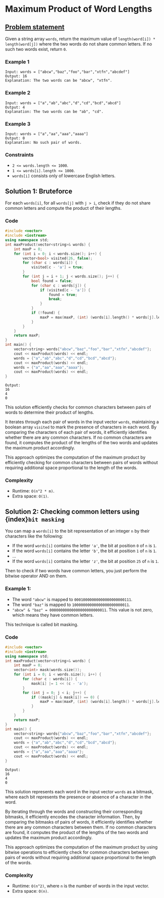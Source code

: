 # Maximum Product of Word Lengths

## [Problem statement](https://leetcode.com/problems/maximum-product-of-word-lengths/)

Given a string array `words`, return the maximum value of `length(word[i]) * length(word[j])` where the two words do not share common letters. If no such two words exist, return `0`.

 

### Example 1
```text
Input: words = ["abcw","baz","foo","bar","xtfn","abcdef"]
Output: 16
Explanation: The two words can be "abcw", "xtfn".
```

### Example 2
```text
Input: words = ["a","ab","abc","d","cd","bcd","abcd"]
Output: 4
Explanation: The two words can be "ab", "cd".
```

### Example 3
```text
Input: words = ["a","aa","aaa","aaaa"]
Output: 0
Explanation: No such pair of words.
``` 

### Constraints

* `2 <= words.length <= 1000`.
* `1 <= words[i].length <= 1000`.
* `words[i]` consists only of lowercase English letters.

## Solution 1: Bruteforce

For each `words[i]`, for all `words[j]` with `j > i`, check if they do not share common letters and compute the product of their lengths.

### Code
```cpp
#include <vector>
#include <iostream>
using namespace std;
int maxProduct(vector<string>& words) {
    int maxP = 0;
    for (int i = 0; i < words.size(); i++) {
        vector<bool> visited(26, false);
        for (char c : words[i]) {
            visited[c - 'a'] = true;
        }        
        for (int j = i + 1; j < words.size(); j++) {
            bool found = false;
            for (char c : words[j]) {              
                if (visited[c - 'a']) {
                    found = true;
                    break;
                }
            }
            if (!found) {
                maxP = max(maxP, (int) (words[i].length() * words[j].length()));
            } 
        }
    }
    return maxP;
}
int main() {
    vector<string> words{"abcw","baz","foo","bar","xtfn","abcdef"};
    cout << maxProduct(words) << endl;
    words = {"a","ab","abc","d","cd","bcd","abcd"};
    cout << maxProduct(words) << endl;
    words = {"a","aa","aaa","aaaa"};
    cout << maxProduct(words) << endl;
}
```
```text
Output:
16
4
0
```

This solution efficiently checks for common characters between pairs of words to determine their product of lengths. 

It iterates through each pair of words in the input vector `words`, maintaining a boolean array `visited` to mark the presence of characters in each word. By comparing the characters of each pair of words, it efficiently identifies whether there are any common characters. If no common characters are found, it computes the product of the lengths of the two words and updates the maximum product accordingly. 

This approach optimizes the computation of the maximum product by efficiently checking for common characters between pairs of words without requiring additional space proportional to the length of the words.

### Complexity

* Runtime: `O(n^2 * m)`.
* Extra space: `O(1)`.

## Solution 2: Checking common letters using {index}`bit masking`

You can map a `words[i]` to the bit representation of an integer `n` by their characters like the following:

* If the word `words[i]` contains the letter `'a'`, the bit at position `0` of `n` is `1`.
* If the word `words[i]` contains the letter `'b'`, the bit at position `1` of `n` is `1`.
* ...
* If the word `words[i]` contains the letter `'z'`, the bit at position `25` of `n` is `1`.

Then to check if two words have common letters, you just perform the bitwise operator AND on them.

### Example 1:

* The word `"abcw"` is mapped to `00010000000000000000000111`.
* The word `"baz"` is mapped to `10000000000000000000000011`.
* `"abcw" & "baz" = 00000000000000000000000011`. This value is not zero, which means they have common letters.

This technique is called bit masking.

### Code 
```cpp
#include <vector>
#include <iostream>
using namespace std;
int maxProduct(vector<string>& words) {
    int maxP = 0;
    vector<int> mask(words.size());
    for (int i = 0; i < words.size(); i++) {
        for (char c : words[i]) {
            mask[i] |= 1 << (c - 'a');
        }        
        for (int j = 0; j < i; j++) {
            if ((mask[j] & mask[i]) == 0) {
                maxP = max(maxP, (int) (words[i].length() * words[j].length()));
            } 
        }
    }
    return maxP;
}
int main() {
    vector<string> words{"abcw","baz","foo","bar","xtfn","abcdef"};
    cout << maxProduct(words) << endl;
    words = {"a","ab","abc","d","cd","bcd","abcd"};
    cout << maxProduct(words) << endl;
    words = {"a","aa","aaa","aaaa"};
    cout << maxProduct(words) << endl;
}
```
```text
Output:
16
4
0
```

This solution represents each word in the input vector `words` as a bitmask, where each bit represents the presence or absence of a character in the word. 

By iterating through the words and constructing their corresponding bitmasks, it efficiently encodes the character information. Then, by comparing the bitmasks of pairs of words, it efficiently identifies whether there are any common characters between them. If no common characters are found, it computes the product of the lengths of the two words and updates the maximum product accordingly. 

This approach optimizes the computation of the maximum product by using bitwise operations to efficiently check for common characters between pairs of words without requiring additional space proportional to the length of the words.

### Complexity

* Runtime: `O(n^2)`, where `n` is the number of words in the input vector.
* Extra space: `O(n)`.

